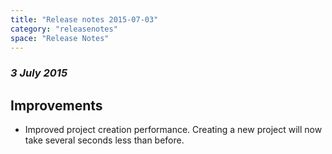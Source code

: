 ```yaml
---
title: "Release notes 2015-07-03"
category: "releasenotes"
space: "Release Notes"
---
```



### _3 July 2015_

## Improvements

*   Improved project creation performance. Creating a new project will now take several seconds less than before.